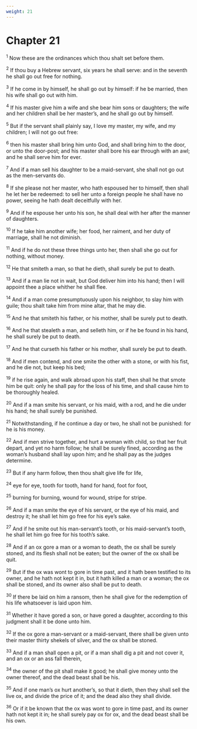 ```yaml
---
weight: 21
---
```


# Chapter 21

<sup>1</sup> Now these are the ordinances which thou shalt set before them. 

<sup>2</sup> If thou buy a Hebrew servant, six years he shall serve: and in the seventh he shall go out free for nothing. 

<sup>3</sup> If he come in by himself, he shall go out by himself: if he be married, then his wife shall go out with him. 

<sup>4</sup> If his master give him a wife and she bear him sons or daughters; the wife and her children shall be her master’s, and he shall go out by himself. 

<sup>5</sup> But if the servant shall plainly say, I love my master, my wife, and my children; I will not go out free: 

<sup>6</sup> then his master shall bring him unto God, and shall bring him to the door, or unto the door-post; and his master shall bore his ear through with an awl; and he shall serve him for ever. 

<sup>7</sup> And if a man sell his daughter to be a maid-servant, she shall not go out as the men-servants do. 

<sup>8</sup> If she please not her master, who hath espoused her to himself, then shall he let her be redeemed: to sell her unto a foreign people he shall have no power, seeing he hath dealt deceitfully with her. 

<sup>9</sup> And if he espouse her unto his son, he shall deal with her after the manner of daughters. 

<sup>10</sup> If he take him another wife; her food, her raiment, and her duty of marriage, shall he not diminish. 

<sup>11</sup> And if he do not these three things unto her, then shall she go out for nothing, without money. 

<sup>12</sup> He that smiteth a man, so that he dieth, shall surely be put to death. 

<sup>13</sup> And if a man lie not in wait, but God deliver him into his hand; then I will appoint thee a place whither he shall flee. 

<sup>14</sup> And if a man come presumptuously upon his neighbor, to slay him with guile; thou shalt take him from mine altar, that he may die. 

<sup>15</sup> And he that smiteth his father, or his mother, shall be surely put to death. 

<sup>16</sup> And he that stealeth a man, and selleth him, or if he be found in his hand, he shall surely be put to death. 

<sup>17</sup> And he that curseth his father or his mother, shall surely be put to death. 

<sup>18</sup> And if men contend, and one smite the other with a stone, or with his fist, and he die not, but keep his bed; 

<sup>19</sup> if he rise again, and walk abroad upon his staff, then shall he that smote him be quit: only he shall pay for the loss of his time, and shall cause him to be thoroughly healed. 

<sup>20</sup> And if a man smite his servant, or his maid, with a rod, and he die under his hand; he shall surely be punished. 

<sup>21</sup> Notwithstanding, if he continue a day or two, he shall not be punished: for he is his money. 

<sup>22</sup> And if men strive together, and hurt a woman with child, so that her fruit depart, and yet no harm follow; he shall be surely fined, according as the woman’s husband shall lay upon him; and he shall pay as the judges determine. 

<sup>23</sup> But if any harm follow, then thou shalt give life for life, 

<sup>24</sup> eye for eye, tooth for tooth, hand for hand, foot for foot, 

<sup>25</sup> burning for burning, wound for wound, stripe for stripe. 

<sup>26</sup> And if a man smite the eye of his servant, or the eye of his maid, and destroy it; he shall let him go free for his eye’s sake. 

<sup>27</sup> And if he smite out his man-servant’s tooth, or his maid-servant’s tooth, he shall let him go free for his tooth’s sake. 

<sup>28</sup> And if an ox gore a man or a woman to death, the ox shall be surely stoned, and its flesh shall not be eaten; but the owner of the ox shall be quit. 

<sup>29</sup> But if the ox was wont to gore in time past, and it hath been testified to its owner, and he hath not kept it in, but it hath killed a man or a woman; the ox shall be stoned, and its owner also shall be put to death. 

<sup>30</sup> If there be laid on him a ransom, then he shall give for the redemption of his life whatsoever is laid upon him. 

<sup>31</sup> Whether it have gored a son, or have gored a daughter, according to this judgment shall it be done unto him. 

<sup>32</sup> If the ox gore a man-servant or a maid-servant, there shall be given unto their master thirty shekels of silver, and the ox shall be stoned. 

<sup>33</sup> And if a man shall open a pit, or if a man shall dig a pit and not cover it, and an ox or an ass fall therein, 

<sup>34</sup> the owner of the pit shall make it good; he shall give money unto the owner thereof, and the dead beast shall be his. 

<sup>35</sup> And if one man’s ox hurt another’s, so that it dieth, then they shall sell the live ox, and divide the price of it; and the dead also they shall divide. 

<sup>36</sup> Or if it be known that the ox was wont to gore in time past, and its owner hath not kept it in; he shall surely pay ox for ox, and the dead beast shall be his own. 



